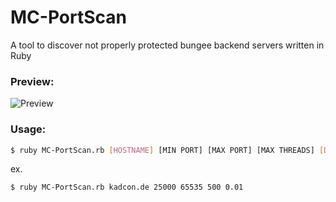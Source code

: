 # MC-PortScan
A tool to discover not properly protected bungee backend servers written in Ruby

### Preview:
![Preview](https://dl.sapphyrus.xyz/v8me7sq6gzakl53r.png)

### Usage: 
```sh
$ ruby MC-PortScan.rb [HOSTNAME] [MIN PORT] [MAX PORT] [MAX THREADS] [DELAY]
```
ex.
```sh
$ ruby MC-PortScan.rb kadcon.de 25000 65535 500 0.01
```